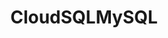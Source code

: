 ---
title: "CloudSQLMySQL"
type: docs
weight: 1
description: > 
  Tools that work with CloudSQL MySQL Sources.
---